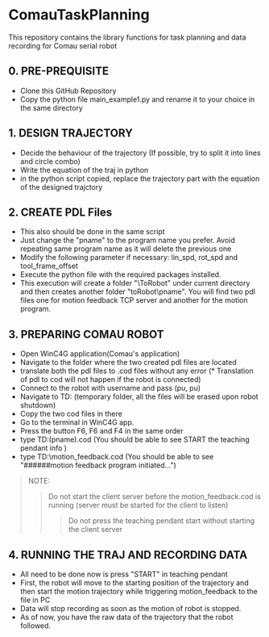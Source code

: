 # ComauTaskPlanning #
This repository contains the library functions for task planning and data recording for Comau serial robot

## 0. PRE-PREQUISITE ##
 - Clone this GitHub Repository
 - Copy the python file main_example1.py and rename it to your choice in the same directory

## 1. DESIGN TRAJECTORY ##
 - Decide the behaviour of the trajectory (If possible, try to split it into lines and circle combo)
 - Write the equation of the traj in python
 - in the python script copied, replace the trajectory part with the equation of the designed trajctory

## 2. CREATE PDL Files ##
 - This also should be done in the same script
 - Just change the "pname" to the program name you prefer. Avoid repeating same program name as it will delete the previous one
 - Modify the following parameter if necessary: lin_spd, rot_spd and tool_frame_offset
 - Execute the python file with the required packages installed.
 - This execution will create a folder "\ToRobot" under current directory and then creates another folder "toRobot\pname". You will find two pdl files one for motion feedback TCP server and another for the motion program.
 
 ## 3. PREPARING COMAU ROBOT ##
 - Open WinC4G application(Comau's application)
 - Navigate to the folder where the two created pdl files are located
 - translate both the pdl files to .cod files without any error 
 (* Translation of pdl to cod will not happen if the robot is connected)
 - Connect to the robot with username and pass (pu, pu)
 - Navigate to TD: (temporary folder, all the files will be erased upon robot shutdown)
 - Copy the two cod files in there
 - Go to the terminal in WinC4G app.
 - Press the button F6, F6 and F4 in the same order
 - type TD:\(pname).cod (You should be able to see START the teaching pendant info )
 - type TD:\motion_feedback.cod (You should be able to see "######motion feedback program initiated...")
 
 >NOTE:
 >> Do not start the client server before the motion_feedback.cod is running (server must be started for the client to listen)
 >>> Do not press the teaching pendant start without starting the client server

 ## 4. RUNNING THE TRAJ AND RECORDING DATA ##
 - All need to be done now is press "START" in teaching pendant
 - First, the robot will move to the starting position of the trajectory and then start the motion trajectory while triggering motion_feedback to the file in PC
 - Data will stop recording as soon as the motion of robot is stopped.
 - As of now, you have the raw data of the trajectory that the robot followed.
  

